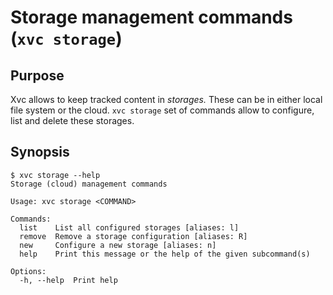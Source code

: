 # Storage management commands (`xvc storage`)

## Purpose

Xvc allows to keep tracked content in _storages._ 
These can be in either local file system or the cloud. 
`xvc storage` set of commands allow to configure, list and delete these storages. 
 
## Synopsis 

```console
$ xvc storage --help
Storage (cloud) management commands

Usage: xvc storage <COMMAND>

Commands:
  list    List all configured storages [aliases: l]
  remove  Remove a storage configuration [aliases: R]
  new     Configure a new storage [aliases: n]
  help    Print this message or the help of the given subcommand(s)

Options:
  -h, --help  Print help

```


